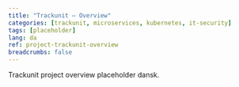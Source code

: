 ```yaml
---
title: "Trackunit — Overview"
categories: [trackunit, microservices, kubernetes, it-security]
tags: [placeholder]
lang: da
ref: project-trackunit-overview
breadcrumbs: false
---
```

Trackunit project overview placeholder dansk.

